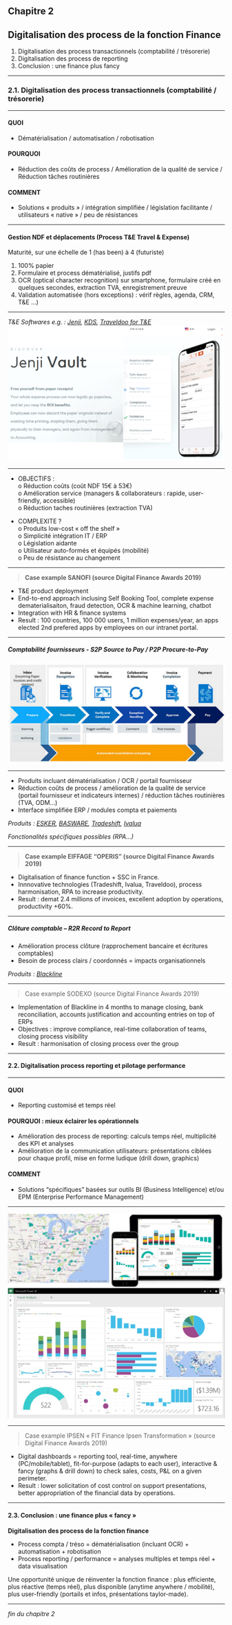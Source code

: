 ## Chapitre 2
## Digitalisation des process de la fonction Finance         

1. Digitalisation des process transactionnels (comptabilité / trésorerie)    
2. Digitalisation des process de reporting    
3. Conclusion : une finance plus fancy    

----

### 2.1. Digitalisation des process transactionnels (comptabilité / trésorerie)   

----

#### QUOI    
- Dématérialisation / automatisation / robotisation    

#### POURQUOI    
-	Réduction des coûts de process / Amélioration de la qualité de service / Réduction tâches routinières    

#### COMMENT    
-	Solutions « produits » / intégration simplifiée / législation facilitante / utilisateurs « native » / peu de résistances

----

#### Gestion NDF et déplacements (Process T&E Travel & Expense)

Maturité, sur une échelle de 1 (has been) à 4 (futuriste)
1. 100% papier
2. Formulaire et process dématérialisé, justifs pdf
3. OCR (optical character recognition) sur smartphone, formulaire créé en quelques secondes, extraction TVA, enregistrement preuve
4. Validation automatisée (hors exceptions) : vérif règles, agenda, CRM, T&E ...)

----

*T&E Softwares e.g. : [Jenji](https://jenji.io/en), [KDS](https://www.kds.fr/), [Traveldoo for T&E](https://www.traveldoo.com/)*
<img src="images/Jenji.png" style="background:none; border:none; box-shadow:none;"/>

----

-	OBJECTIFS :     
o	Réduction coûts (coût NDF 15€ à 53€)    
o	Amélioration service (managers & collaborateurs : rapide, user-friendly, accessible)    
o	Réduction taches routinières (extraction TVA)    

-	COMPLEXITE ?    
o	Produits low-cost « off the shelf »   
o	Simplicité intégration IT / ERP    
o	Législation aidante    
o	Utilisateur auto-formés et équipés (mobilité)   
o	Peu de résistance au changement       

----

> **Case example SANOFI (source Digital Finance Awards 2019)**   

- T&E product deployment
- End-to-end approach inclusing Self Booking Tool, complete expense dematerialisaiton, fraud detection, OCR & machine learning, chatbot 
- Integration with HR & finance systems  
- Result : 100 countries, 100 000 users, 1 million expenses/year, an apps elected 2nd prefered apps by employees on our intranet portal.

----

##### Comptabilité fournisseurs - S2P Source to Pay / P2P Procure-to-Pay     

<img src="images/p2p1.jpg" style="background:none; border:none; box-shadow:none;"/>

----

- Produits incluant dématérialisation / OCR / portail fournisseur
- Réduction coûts de process / amélioration de la qualité de service (portail fournisseur et indicateurs internes) / réduction tâches routinières (TVA, ODM…)    
- Interface simplifiée ERP / modules compta et paiements    

*Produits : [ESKER](https://www.esker.co.uk/), [BASWARE](https://www.basware.com/en-gb), [Tradeshift](https://tradeshift.com/), [Ivalua](https://fr.ivalua.com/)*     

*Fonctionalités spécifiques possibles (RPA...)*

----

> **Case example EIFFAGE “OPERIS” (source Digital Finance Awards 2019)**   

- Digitalisation of finance function + SSC in France. 
- Innnovative technologies (Tradeshift, Ivalua, Traveldoo), process harmonisation, RPA to increase productivity. 
- Result : demat 2.4 millions of invoices, excellent adoption by operations, productivity +60%.

----

##### Clôture comptable – R2R Record to Report    

- Amélioration process clôture (rapprochement bancaire et écritures comptables)
- Besoin de process clairs / coordonnés = impacts organisationnels     

*Produits : [Blackline](https://www.blackline.com/)*

----

> Case example SODEXO (source Digital Finance Awards 2019)   

- Implementation of Blackline in 4 months to manage closing, bank reconciliation, accounts justification and accounting entries on top of ERPs
- Objectives : improve compliance, real-time collaboration of teams, closing process visibility
- Result : harmonisation of closing process over the group

----

#### 2.2. Digitalisation process reporting et pilotage performance

----

#### QUOI
- Reporting customisé et temps réel     

#### POURQUOI : mieux éclairer les opérationnels    
-	Amélioration des process de reporting: calculs temps réel, multiplicité des KPI et analyses     
-	Amélioration de la communication utilisateurs: présentations ciblées pour chaque profil, mise en forme ludique (drill down, graphics)        

#### COMMENT    
- Solutions “spécifiques” basées sur outils BI (Business Intelligence) et/ou EPM (Enterprise Performance Management)    

----

<img src="images/bi2.jpg" style="background:none; border:none; box-shadow:none;"/>

----

> Case example IPSEN « FIT Finance Ipsen Transformation » (source Digital Finance Awards 2019)

- Digital dashboards = reporting tool, real-time, anywhere (PC/mobile/tablet), fit-for-purpose (adapts to each user), interactive & fancy (graphs & drill down) to check sales, costs, P&L on a given perimeter.
- Result : lower solicitation of cost control on support presentations, better appropriation of the financial data by operations.

----

#### 2.3. Conclusion : une finance plus « fancy »    

**Digitalisation des process de la fonction finance** 
- Process compta / tréso = dématérialisation (incluant OCR) + automatisation + robotisation    
- Process reporting / performance = analyses multiples et temps réel + data visualisation    

Une opportunité unique de réinventer la fonction finance : plus efficiente, plus réactive (temps réel), plus disponible (anytime anywhere / mobilité), plus user-friendly (portails et infos, présentations taylor-made).

----

*fin du chapitre 2*
